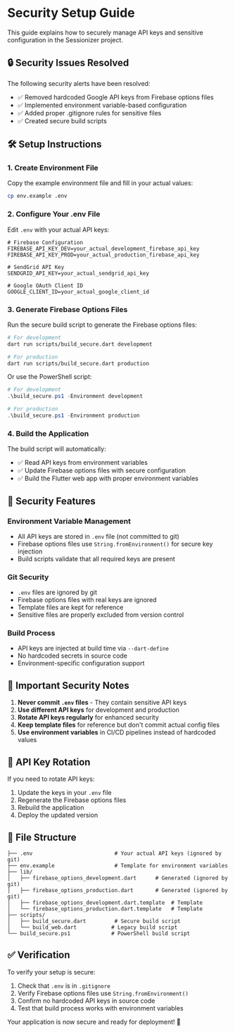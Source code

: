 # Security Setup Guide

This guide explains how to securely manage API keys and sensitive configuration in the Sessionizer project.

## 🔒 Security Issues Resolved

The following security alerts have been resolved:
- ✅ Removed hardcoded Google API keys from Firebase options files
- ✅ Implemented environment variable-based configuration
- ✅ Added proper .gitignore rules for sensitive files
- ✅ Created secure build scripts

## 🛠️ Setup Instructions

### 1. Create Environment File

Copy the example environment file and fill in your actual values:

```bash
cp env.example .env
```

### 2. Configure Your .env File

Edit `.env` with your actual API keys:

```env
# Firebase Configuration
FIREBASE_API_KEY_DEV=your_actual_development_firebase_api_key
FIREBASE_API_KEY_PROD=your_actual_production_firebase_api_key

# SendGrid API Key
SENDGRID_API_KEY=your_actual_sendgrid_api_key

# Google OAuth Client ID
GOOGLE_CLIENT_ID=your_actual_google_client_id
```

### 3. Generate Firebase Options Files

Run the secure build script to generate the Firebase options files:

```bash
# For development
dart run scripts/build_secure.dart development

# For production
dart run scripts/build_secure.dart production
```

Or use the PowerShell script:

```powershell
# For development
.\build_secure.ps1 -Environment development

# For production
.\build_secure.ps1 -Environment production
```

### 4. Build the Application

The build script will automatically:
- ✅ Read API keys from environment variables
- ✅ Update Firebase options files with secure configuration
- ✅ Build the Flutter web app with proper environment variables

## 🔐 Security Features

### Environment Variable Management
- All API keys are stored in `.env` file (not committed to git)
- Firebase options files use `String.fromEnvironment()` for secure key injection
- Build scripts validate that all required keys are present

### Git Security
- `.env` files are ignored by git
- Firebase options files with real keys are ignored
- Template files are kept for reference
- Sensitive files are properly excluded from version control

### Build Process
- API keys are injected at build time via `--dart-define`
- No hardcoded secrets in source code
- Environment-specific configuration support

## 🚨 Important Security Notes

1. **Never commit `.env` files** - They contain sensitive API keys
2. **Use different API keys** for development and production
3. **Rotate API keys regularly** for enhanced security
4. **Keep template files** for reference but don't commit actual config files
5. **Use environment variables** in CI/CD pipelines instead of hardcoded values

## 🔄 API Key Rotation

If you need to rotate API keys:

1. Update the keys in your `.env` file
2. Regenerate the Firebase options files
3. Rebuild the application
4. Deploy the updated version

## 📁 File Structure

```
├── .env                          # Your actual API keys (ignored by git)
├── env.example                   # Template for environment variables
├── lib/
│   ├── firebase_options_development.dart      # Generated (ignored by git)
│   ├── firebase_options_production.dart       # Generated (ignored by git)
│   ├── firebase_options_development.dart.template  # Template
│   └── firebase_options_production.dart.template   # Template
├── scripts/
│   ├── build_secure.dart         # Secure build script
│   └── build_web.dart           # Legacy build script
└── build_secure.ps1             # PowerShell build script
```

## ✅ Verification

To verify your setup is secure:

1. Check that `.env` is in `.gitignore`
2. Verify Firebase options files use `String.fromEnvironment()`
3. Confirm no hardcoded API keys in source code
4. Test that build process works with environment variables

Your application is now secure and ready for deployment! 🎉